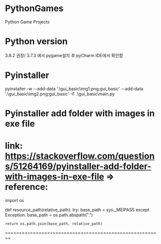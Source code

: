 # PythonGames
Python Game Projects

# Python version
3.8.2 권장/ 
3.7.3 에서 pygame설치 후 pyCharm IDE에서 확인함

# Pyinstaller
pyinstaller  -w --add-data '.\gui_basic\img1.png;gui_basic' --add-data '.\gui_basic\img2.png;gui_basic' -F .\gui_basic\main.py

# Pyinstaller add folder with images in exe file
link: https://stackoverflow.com/questions/51264169/pyinstaller-add-folder-with-images-in-exe-file
 => reference:
=======================================================

import os

def resource_path(relative_path):
    try:
        base_path = sys._MEIPASS
    except Exception:
        base_path = os.path.abspath(".")

    return os.path.join(base_path, relative_path)

========================================================
